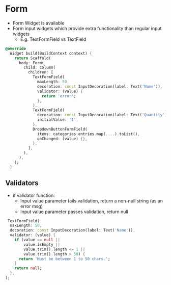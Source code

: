 # Form
- Form Widget is available
- Form input widgets which provide extra functionality than regular input widgets
  - E.g. TextFormField vs TextField
 
```dart
@override
  Widget build(BuildContext context) {
    return Scaffold(
      body: Form(
        child: Column(
          children: [
            TextFormField(
              maxLength: 50,
              decoration: const InputDecoration(label: Text('Name')),
              validator: (value) {
                return 'error';
              },
            ),
            TextFormField(
              decoration: const InputDecoration(label: Text('Quantity')),
              initialValue: '1',
            ),
            DropdownButtonFormField(
              items: categories.entries.map(....).toList(),
              onChanged: (value) {},
            ),
          ],
        ),
      ),
    );
  }
```

## Validators
- if validator function:
  - Input value parameter fails validation, return a non-null string (as an error msg)
  - Input value parameter passes validation, return null
```dart
 TextFormField(
  maxLength: 50,
  decoration: const InputDecoration(label: Text('Name')),
  validator: (value) {
    if (value == null ||
        value.isEmpty ||
        value.trim().length <= 1 ||
        value.trim().length > 50) {
      return 'Must be between 1 to 50 chars.';
    }
    return null;
  },
);
```

